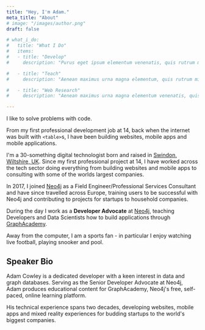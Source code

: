 ```yaml
---
title: "Hey, I'm Adam."
meta_title: "About"
# image: "/images/author.png"
draft: false

# what_i_do:
#   title: "What I Do"
#   items:
#   - title: "Develop"
#     description: "Purus eget ipsum elementum venenatis, quis rutrum mi semper nonpurus eget ipsum elementum venenatis."

#   - title: "Teach"
#     description: "Aenean maximus urna magna elementum, quis rutrum mi semper non purus eget ipsum venenatis."

#   - title: "Web Research"
#     description: "Aenean maximus urna magna elementum venenatis, quis semper non purus eget ipsum venenatis."

---
```


I like to solve problems with code.

From my first professional development job at 14, back when the internet was built with `<table>`s, I have been building websites, mobile apps and mobile applications.

I'm a 30-something digital technologist born and raised in [Swindon, Wiltshire, UK](https://en.wikipedia.org/wiki/Swindon).  Since my first professional project at 14, I have worked across the tech sector doing everything from building websites and mobile apps to consulting with some of the worlds largest companies.

In 2017, I joined [Neo4j](https://neo4j.com) as a Field Engineer/Professional Services Consultant and have since travelled across Europe, training users to be successful with Neo4j and contributing to projects for startups to household companies.

During the day I work as a **Developer Advocate** at [Neo4j](https://neo4j.com), teaching Developers and Data Scientists how to build applications through [GraphAcademy](https://graphacademy.neo4j.com).

Away from the computer, I am a sports fan - in particular I enjoy watching live football, playing snooker and pool.


## Speaker Bio

Adam Cowley is a dedicated developer with a keen interest in data and graph databases. Serving as the Senior Developer Advocate at Neo4j, Adam produces educational content for GraphAcademy, Neo4j's free, self-paced, online learning platform.

His technical experience spans two decades, developing websites, mobile apps and mixed reality experiences for budding startups to the world's biggest companies.